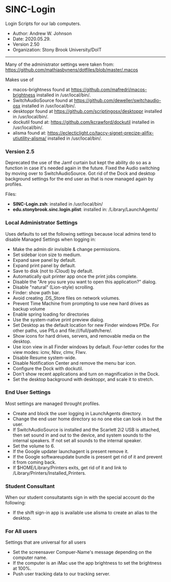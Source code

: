 # SINC-Login
 Login Scripts for our lab computers.


- Author: Andrew W. Johnson
- Date: 2020.05.29.
- Version 2.50
- Organization: Stony Brook University/DoIT
---
Many of the administrator settings were taken from: https://github.com/mathiasbynens/dotfiles/blob/master/.macos

Makes use of
- macos-brightness found at https://github.com/mafredri/macos-brightness installed in /usr/local/bin/.
- SwitchAudioSource found at https://github.com/deweller/switchaudio-osx installed in /usr/local/bin/.
- desktoppr found at https://github.com/scriptingosx/desktoppr installed in /usr/local/bin/.
- dockutil found at: https://github.com/kcrawford/dockutil installed in /usr/local/bin/.
- alisma found at: https://eclecticlight.co/taccy-signet-precize-alifix-utiutility-alisma/ installed in /usr/local/bin/.

### Version 2.5
Deprecated the use of the Jamf curtain but kept the ability do so as a function in case it's needed again in the future. Fixed the Audio switching by moving over to SwitchAudioSource. Got rid of the Dock and desktop background settings for the end user as that is now managed again by profiles.

Files:
- **SINC-Login.zsh**: installed in /usr/local/bin/
- **edu.stonybrook.sinc.login.plist**: installed in: /Library/LaunchAgents/

### Local Administrator Settings
Uses defaults to set the following settings because local admins tend to disable Managed Settings when logging in:
- Make the admin dir invisible & change permissions.
- Set sidebar icon size to medium.
- Expand save panel by default.
- Expand print panel by default.
- Save to disk (not to iCloud) by default.
- Automatically quit printer app once the print jobs complete.
- Disable the "Are you sure you want to open this application?" dialog.
- Disable "natural" (Lion-style) scrolling.
- Finder: show path bar.
- Avoid creating .DS_Store files on network volumes.
- Prevent Time Machine from prompting to use new hard drives as backup volume
- Enable spring loading for directories
- Use the system-native print preview dialog.
- Set Desktop as the default location for new Finder windows PfDe. For other paths, use PfLo and file:///full/path/here/.
- Show icons for hard drives, servers, and removable media on the desktop.
- Use icon view in all Finder windows by default. Four-letter codes for the  view modes: icnv, Nlsv, clmv, Flwv.
- Disable Resume system-wide.
- Disable Notification Center and remove the menu bar icon.
- Configure the Dock with dockutil.
- Don't show recent applications and turn on magnification in the Dock.
- Set the desktop background with desktoppr, and scale it to stretch.

### End User Settings
Most settings are managed throught profiles.
- Create and block the user logging in LaunchAgents directory.
- Change the end user home directory so no one else can look in but the user.
- If SwitchAudioSource is installed and the Scarlett 2i2 USB is attached, then set sound in and out to the device, and system sounds to the internal speakers. If not set all sounds to the internal speaker.
- Set the volume to 6.
- If the Google updater launchagent is present remove it.
- If the Google softwareupdate bundle is present get rid of it and prevent it from coming back.
- If $HOME/Library/Printers exits, get rid of it and link to /Library/Printers/Installed_Printers.

### Student Consultant
When our student consultatants sign in with the special account do the following:
- If the shift sign-in app is available use alisma to create an alias to the desktop.

### For All users
Settings that are universal for all users
- Set the screensaver Compuer-Name's message depending on the computer name.
- If the computer is an iMac use the app brightness to set the brightness at 100%.
- Push user tracking data to our tracking server.
